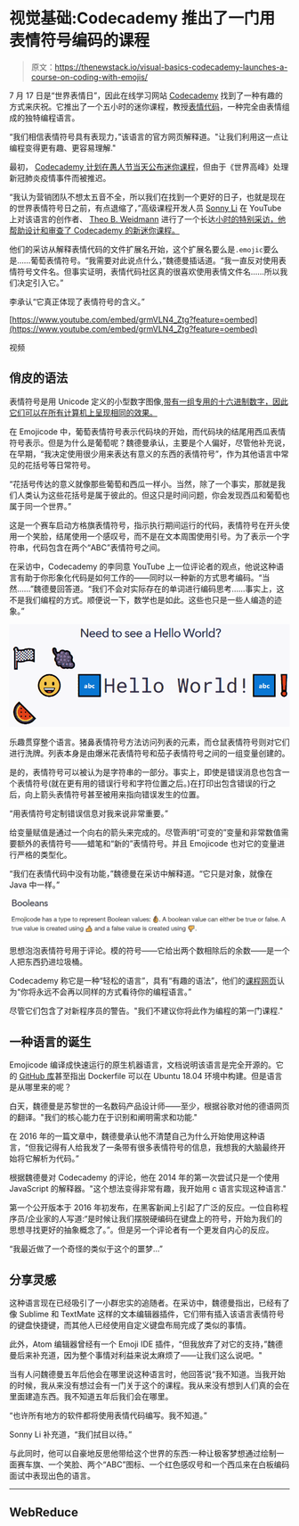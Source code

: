 # 视觉基础:Codecademy 推出了一门用表情符号编码的课程

> 原文：<https://thenewstack.io/visual-basics-codecademy-launches-a-course-on-coding-with-emojis/>

7 月 17 日是“世界表情日”，因此在线学习网站 [Codecademy](https://www.codecademy.com/) 找到了一种有趣的方式来庆祝。它推出了一个五小时的迷你课程，教授[表情代码](https://www.emojicode.org/)，一种完全由表情组成的独特编程语言。

“我们相信表情符号具有表现力，”该语言的官方网页解释道。"让我们利用这一点让编程变得更有趣、更容易理解."

最初， [Codecademy 计划在愚人节当天公布迷你课程](https://twitter.com/JoshuaKGoldberg/status/1283468603237511168)，但由于《世界高峰》处理新冠肺炎疫情事件而被推迟。

“我认为营销团队不想太五音不全，所以我们在找到一个更好的日子，也就是现在的世界表情符号日之前，有点退缩了，”高级课程开发人员 [Sonny Li](https://www.linkedin.com/in/sonnynomnom/) 在 YouTube 上对该语言的创作者、 [Theo B. Weidmann](https://tbw.design/) 进行了一个长达[小时的特别采访，他帮助设计和审查了 Codecademy 的新迷你课程。](https://www.youtube.com/watch?v=grmVLN4_Ztg&feature=youtu.be%20)

他们的采访从解释表情代码的文件扩展名开始，这个扩展名要么是`.emojic`要么是……葡萄表情符号。“我需要对此说点什么，”魏德曼插话道。“我一直反对使用表情符号文件名。但事实证明，表情代码社区真的很喜欢使用表情文件名……所以我们决定引入它。”

李承认“它真正体现了表情符号的含义。”

[https://www.youtube.com/embed/grmVLN4_Ztg?feature=oembed](https://www.youtube.com/embed/grmVLN4_Ztg?feature=oembed)

视频

## **俏皮的语法**

表情符号是用 Unicode 定义的小型数字图像[,带有一组专用的十六进制数字，因此它们可以在所有计算机上呈现相同的效果。](https://www.codenewbie.org/blogs/what-emojis-tell-us-about-encoding)

在 Emojicode 中，葡萄表情符号表示代码块的开始，而代码块的结尾用西瓜表情符号表示。但是为什么是葡萄呢？魏德曼承认，主要是个人偏好，尽管他补充说，在早期，“我决定使用很少用来表达有意义的东西的表情符号”，作为其他语言中常见的花括号等日常符号。

“花括号传达的意义就像那些葡萄和西瓜一样小。当然，除了一个事实，那就是我们人类认为这些花括号是属于彼此的。但这只是时间问题，你会发现西瓜和葡萄也属于同一个世界。”

这是一个赛车启动方格旗表情符号，指示执行期间运行的代码，表情符号在开头使用一个笑脸，结尾使用一个感叹号，而不是在文本周围使用引号。为了表示一个字符串，代码包含在两个“ABC”表情符号之间。

在采访中，Codecademy 的李同意 YouTube 上一位评论者的观点，他说这种语言有助于你形象化代码是如何工作的——同时以一种新的方式思考编码。“当然……”魏德曼回答道。“我们不会对实际存在的单词进行编码思考……事实上，这不是我们编程的方式。顺便说一下，数学也是如此。这些也只是一些人编造的迹象。”

![Screenshot from Emojicode dot org - Hello World](img/e74f6de5027fcf1649a35e00dde2380c.png)

乐趣贯穿整个语言。猪鼻表情符号方法访问列表的元素，而仓鼠表情符号则对它们进行洗牌。列表本身是由爆米花表情符号和茄子表情符号之间的一组变量创建的。

是的，表情符号可以被认为是字符串的一部分。事实上，即使是错误消息也包含一个表情符号(就在更有用的错误行号和字符位置之后。)在打印出包含错误的行之后，向上箭头表情符号甚至被用来指向错误发生的位置。

“用表情符号定制错误信息对我来说非常重要。”

给变量赋值是通过一个向右的箭头来完成的。尽管声明“可变的”变量和非常数值需要额外的表情符号——蜡笔和“新的”表情符号。并且 Emojicode 也对它的变量进行严格的类型化。

“我们在表情代码中没有功能，”魏德曼在采访中解释道。“它只是对象，就像在 Java 中一样。”

![Booleans in Emojicode](img/38c6e1a9807778041bc9066846e7ebea.png)

思想泡泡表情符号用于评论。模的符号——它给出两个数相除后的余数——是一个人把东西扔进垃圾桶。

Codecademy 称它是一种“轻松的语言”，具有“有趣的语法”，他们的[课程网页](https://www.codecademy.com/learn/learn-emojicode)认为“你将永远不会再以同样的方式看待你的编程语言。”

尽管它们包含了对新程序员的警告。"我们不建议你将此作为编程的第一门课程."

## **一种语言的诞生**

Emojicode 编译成快速运行的原生机器语言，文档说明该语言是完全开源的。它的 [GitHub 库](https://github.com/emojicode/emojicode)甚至指出 Dockerfile 可以在 Ubuntu 18.04 环境中构建。但是语言是从哪里来的呢？

白天，魏德曼是苏黎世的一名数码产品设计师——至少，根据谷歌对他的德语网页的翻译。"我们的核心能力在于识别和阐明需求和功能."

在 2016 年的一篇文章中，魏德曼承认他不清楚自己为什么开始使用这种语言，“但我记得有人给我发了一条带有很多表情符号的信息，我想我的大脑最终开始将它解析为代码。”

根据魏德曼对 Codecademy 的评论，他在 2014 年的第一次尝试只是一个使用 JavaScript 的解释器。"这个想法变得非常有趣，我开始用 c 语言实现这种语言."

第一个公开版本于 2016 年初发布，在黑客新闻上引起了广泛的反应。一位自称程序员/企业家的人写道:“是时候让我们摆脱硬编码在键盘上的符号，开始为我们的思想寻找更好的抽象概念了。”。但是另一个评论者有一个更发自内心的反应。

“我最近做了一个奇怪的类似于这个的噩梦…”

## **分享灵感**

这种语言现在已经吸引了一小群忠实的追随者。在采访中，魏德曼指出，已经有了像 Sublime 和 TextMate 这样的文本编辑器插件，它们带有插入该语言表情符号的键盘快捷键，而其他人已经使用自定义键盘布局完成了类似的事情。

此外，Atom 编辑器曾经有一个 Emoji IDE 插件，“但我放弃了对它的支持，”魏德曼后来补充道，因为整个事情对利益来说太麻烦了——让我们这么说吧。"

当有人问魏德曼五年后他会在哪里说这种语言时，他回答说“我不知道。当我开始的时候，我从来没有想过会有一门关于这个的课程。我从来没有想到人们真的会在里面建造东西。我不知道五年后我们会在哪里。

“也许所有地方的软件都将使用表情代码编写。我不知道。”

Sonny Li 补充道，“我们拭目以待。”

与此同时，他可以自豪地反思他带给这个世界的东西:一种让极客梦想通过绘制一面赛车旗、一个笑脸、两个“ABC”图标、一个红色感叹号和一个西瓜来在白板编码面试中表现出色的语言。

* * *

## WebReduce

<svg xmlns:xlink="http://www.w3.org/1999/xlink" viewBox="0 0 68 31" version="1.1"><title>Group</title> <desc>Created with Sketch.</desc></svg>